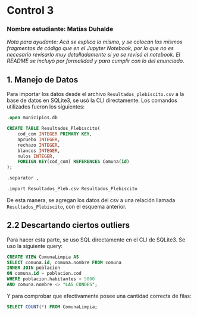 # Control 3

### Nombre estudiante: Matías Duhalde

*Nota para ayudante: Acá se explica lo mismo, y se colocan los mismos fragmentos de código que en el Jupyter Notebook, por lo que no es necesario revisarlo muy detalladamente si ya se revisó el notebook. El README se incluyó por formalidad y para cumplir con lo del enunciado.*


## 1. Manejo de Datos

Para importar los datos desde el archivo `Resultados_plebiscito.csv` a la base de datos en SQLite3, se usó la CLI directamente. Los comandos utilizados fueron los siguientes:
```SQL
.open municipios.db

CREATE TABLE Resultados_Plebiscito(
    cod_com INTEGER PRIMARY KEY,
    apruebo INTEGER,
    rechazo INTEGER,
    blancos INTEGER,
    nulos INTEGER,
    FOREIGN KEY(cod_com) REFERENCES Comuna(id)
);

.separator ,

.import Resultados_Pleb.csv Resultados_Plebiscito
```

De esta manera, se agregan los datos del csv a una relación llamada `Resultados_Plebiscito`, con el esquema anterior.


## 2.2 Descartando ciertos outliers

Para hacer esta parte, se uso SQL directamente en el CLI de SQLite3. Se uso la siguiente query:
```SQL
CREATE VIEW ComunaLimpia AS
SELECT comuna.id, comuna.nombre FROM comuna
INNER JOIN poblacion
ON comuna.id = poblacion.cod
WHERE poblacion.habitantes > 5000
AND comuna.nombre <> "LAS CONDES";
```

Y para comprobar que efectivamente posee una cantidad correcta de filas:

```SQL
SELECT COUNT(*) FROM ComunaLimpia;
```

